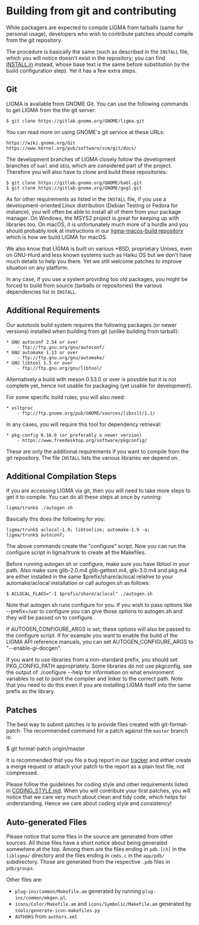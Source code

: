# Building from git and contributing

While packagers are expected to compile LIGMA from tarballs (same for
personal usage), developers who wish to contribute patches should
compile from the git repository.

The procedure is basically the same (such as described in the `INSTALL`
file, which you will notice doesn't exist in the repository; you can
find [INSTALL.in](/INSTALL.in) instead, whose base text is the same
before substitution by the build configuration step). Yet it has a few
extra steps.

## Git

LIGMA is available from GNOME Git. You can use the following commands
to get LIGMA from the the git server:

    $ git clone https://gitlab.gnome.org/GNOME/ligma.git

You can read more on using GNOME's git service at these URLs:

    https://wiki.gnome.org/Git
    https://www.kernel.org/pub/software/scm/git/docs/


The development branches of LIGMA closely follow the development branches
of `babl` and `GEGL` which are considered part of the project. Therefore
you will also have to clone and build these repositories:

    $ git clone https://gitlab.gnome.org/GNOME/babl.git
    $ git clone https://gitlab.gnome.org/GNOME/gegl.git


As for other requirements as listed in the `INSTALL` file, if you use
a development-oriented Linux distribution (Debian Testing or Fedora for
instance), you will often be able to install all of them from your
package manager. On Windows, the MSYS2 project is great for keeping up
with libraries too. On macOS, it is unfortunately much more of a hurdle
and you should probably look at instructions in our [ligma-macos-build
repository](https://gitlab.gnome.org/Infrastructure/ligma-macos-build)
which is how we build LIGMA for macOS.

We also know that LIGMA is built on various \*BSD, proprietary Unixes,
even on GNU-Hurd and less known systems such as Haiku OS but we don't
have much details to help you there. Yet we still welcome patches to
improve situation on any platform.

In any case, if you use a system providing too old packages, you might
be forced to build from source (tarballs or repositories) the various
dependencies list in `INSTALL`.

## Additional Requirements

Our autotools build system requires the following packages (or newer
versions) installed when building from git (unlike building from
tarball):

    * GNU autoconf 2.54 or over
        - ftp://ftp.gnu.org/gnu/autoconf/
    * GNU automake 1.13 or over
        - ftp://ftp.gnu.org/gnu/automake/
    * GNU libtool 1.5 or over
        - ftp://ftp.gnu.org/gnu/libtool/

Alternatively a build with meson 0.53.0 or over is possible but it is
not complete yet, hence not usable for packaging (yet usable for
development).

For some specific build rules, you will also need:

    * xsltproc
        - ftp://ftp.gnome.org/pub/GNOME/sources/libxslt/1.1/

In any cases, you will require this tool for dependency retrieval:

    * pkg-config 0.16.0 (or preferably a newer version)
        - https://www.freedesktop.org/software/pkgconfig/

These are only the additional requirements if you want to compile from
the git repository. The file `INSTALL` lists the various libraries we
depend on.


## Additional Compilation Steps

If you are accessing LIGMA via git, then you will need to take more
steps to get it to compile.  You can do all these steps at once by
running:

    ligma/trunk$ ./autogen.sh

Basically this does the following for you:

    ligma/trunk$ aclocal-1.9; libtoolize; automake-1.9 -a;
    ligma/trunk$ autoconf;

The above commands create the "configure" script.  Now you can run the
configure script in ligma/trunk to create all the Makefiles.

Before running autogen.sh or configure, make sure you have libtool in
your path. Also make sure glib-2.0.m4 glib-gettext.m4, gtk-3.0.m4 and
pkg.m4 are either installed in the same $prefix/share/aclocal relative to your
automake/aclocal installation or call autogen.sh as follows:

    $ ACLOCAL_FLAGS="-I $prefix/share/aclocal" ./autogen.sh

Note that autogen.sh runs configure for you.  If you wish to pass
options like --prefix=/usr to configure you can give those options to
autogen.sh and they will be passed on to configure.

If AUTOGEN_CONFIGURE_ARGS is set, these options will also be passed to
the configure script. If for example you want to enable the build of
the LIGMA API reference manuals, you can set AUTOGEN_CONFIGURE_ARGS to
"--enable-gi-docgen".

If you want to use libraries from a non-standard prefix, you should set
PKG_CONFIG_PATH appropriately. Some libraries do not use pkgconfig, see
the output of ./configure --help for information on what environment
variables to set to point the compiler and linker to the correct path.
Note that you need to do this even if you are installing LIGMA itself
into the same prefix as the library.


## Patches

The best way to submit patches is to provide files created with
git-format-patch. The recommended command for a patch against the
`master` branch is:

  $ git format-patch origin/master

It is recommended that you file a bug report in our
[tracker](https://gitlab.gnome.org/GNOME/ligma) and either create a merge
request or attach your patch to the report as a plain text file, not
compressed.

Please follow the guidelines for coding style and other requirements
listed in [CODING_STYLE.md](https://developer.ligma.org/core/coding_style/). When
you will contribute your first patches, you will notice that we care very much
about clean and tidy code, which helps for understanding. Hence we care about
coding style and consistency!


## Auto-generated Files

Please notice that some files in the source are generated from other
sources. All those files have a short notice about being generated
somewhere at the top. Among them are the files ending in `pdb.[ch]` in
the `libligma/` directory and the files ending in `cmds.c` in the
`app/pdb/` subdirectory. Those are generated from the respective `.pdb`
files in `pdb/groups`.

Other files are:

* `plug-ins/common/Makefile.am` generated by running
  `plug-ins/common/mkgen.pl`.
* `icons/Color/Makefile.am` and `icons/Symbolic/Makefile.am` generated
  by `tools/generate-icon-makefiles.py`
* `AUTHORS` from `authors.xml`
